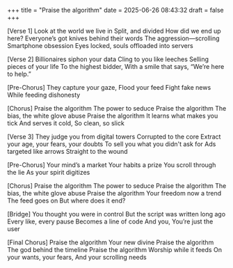 +++
title = "Praise the algorithm"
date = 2025-06-26 08:43:32
draft = false
+++

[Verse 1]
Look at the world we live in
Split, and divided
How did we end up here?
Everyone’s got knives behind their words
The aggression—scrolling
Smartphone obsession
Eyes locked, souls offloaded into servers

[Verse 2]
Billionaires siphon your data
Cling to you like leeches
Selling pieces of your life
To the highest bidder,
With a smile that says,
“We’re here to help.”

[Pre-Chorus]
They capture your gaze,
Flood your feed
Fight fake news
While feeding dishonesty

[Chorus]
Praise the algorithm
The power to seduce
Praise the algorithm
The bias, the white glove abuse
Praise the algorithm
It learns what makes you tick
And serves it cold,
So clean, so slick

[Verse 3]
They judge you from digital towers
Corrupted to the core
Extract your age, your fears, your doubts
To sell you what you didn't ask for
Ads targeted like arrows
Straight to the wound

[Pre-Chorus]
Your mind’s a market
Your habits a prize
You scroll through the lie
As your spirit digitizes

[Chorus]
Praise the algorithm
The power to seduce
Praise the algorithm
The bias, the white glove abuse
Praise the algorithm
Your freedom now a trend
The feed goes on
But where does it end?

[Bridge]
You thought you were in control
But the script was written long ago
Every like, every pause
Becomes a line of code
And you,
You’re just the user

[Final Chorus]
Praise the algorithm
Your new divine
Praise the algorithm
The god behind the timeline
Praise the algorithm
Worship while it feeds
On your wants, your fears,
And your scrolling needs
